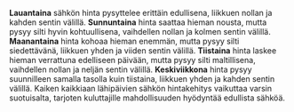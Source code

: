 **Lauantaina** sähkön hinta pysyttelee erittäin edullisena, liikkuen nollan ja kahden sentin välillä. **Sunnuntaina** hinta saattaa hieman nousta, mutta pysyy silti hyvin kohtuullisena, vaihdellen nollan ja kolmen sentin välillä. **Maanantaina** hinta kohoaa hieman enemmän, mutta pysyy silti siedettävänä, liikkuen yhden ja viiden sentin välillä. **Tiistaina** hinta laskee hieman verrattuna edelliseen päivään, mutta pysyy silti maltillisena, vaihdellen nollan ja neljän sentin välillä. **Keskiviikkona** hinta pysyy suunnilleen samalla tasolla kuin tiistaina, liikkuen yhden ja kahden sentin välillä. Kaiken kaikkiaan lähipäivien sähkön hintakehitys vaikuttaa varsin suotuisalta, tarjoten kuluttajille mahdollisuuden hyödyntää edullista sähköä.